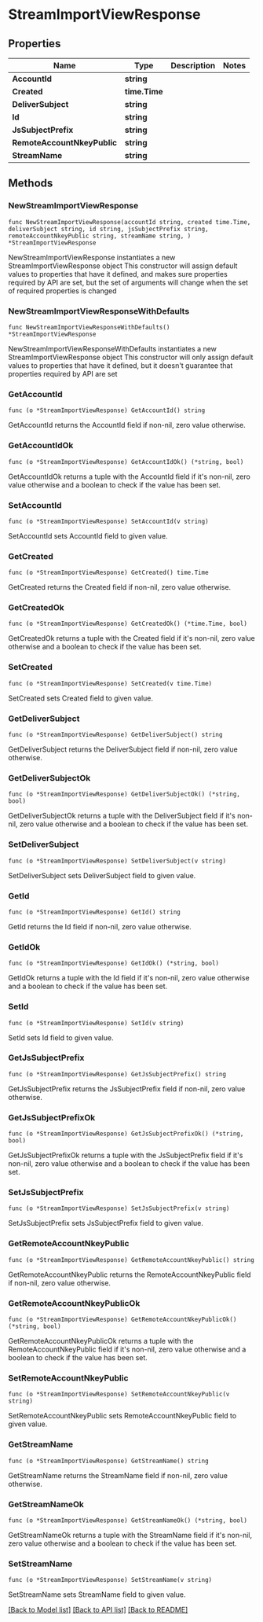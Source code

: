 # StreamImportViewResponse

## Properties

Name | Type | Description | Notes
------------ | ------------- | ------------- | -------------
**AccountId** | **string** |  | 
**Created** | **time.Time** |  | 
**DeliverSubject** | **string** |  | 
**Id** | **string** |  | 
**JsSubjectPrefix** | **string** |  | 
**RemoteAccountNkeyPublic** | **string** |  | 
**StreamName** | **string** |  | 

## Methods

### NewStreamImportViewResponse

`func NewStreamImportViewResponse(accountId string, created time.Time, deliverSubject string, id string, jsSubjectPrefix string, remoteAccountNkeyPublic string, streamName string, ) *StreamImportViewResponse`

NewStreamImportViewResponse instantiates a new StreamImportViewResponse object
This constructor will assign default values to properties that have it defined,
and makes sure properties required by API are set, but the set of arguments
will change when the set of required properties is changed

### NewStreamImportViewResponseWithDefaults

`func NewStreamImportViewResponseWithDefaults() *StreamImportViewResponse`

NewStreamImportViewResponseWithDefaults instantiates a new StreamImportViewResponse object
This constructor will only assign default values to properties that have it defined,
but it doesn't guarantee that properties required by API are set

### GetAccountId

`func (o *StreamImportViewResponse) GetAccountId() string`

GetAccountId returns the AccountId field if non-nil, zero value otherwise.

### GetAccountIdOk

`func (o *StreamImportViewResponse) GetAccountIdOk() (*string, bool)`

GetAccountIdOk returns a tuple with the AccountId field if it's non-nil, zero value otherwise
and a boolean to check if the value has been set.

### SetAccountId

`func (o *StreamImportViewResponse) SetAccountId(v string)`

SetAccountId sets AccountId field to given value.


### GetCreated

`func (o *StreamImportViewResponse) GetCreated() time.Time`

GetCreated returns the Created field if non-nil, zero value otherwise.

### GetCreatedOk

`func (o *StreamImportViewResponse) GetCreatedOk() (*time.Time, bool)`

GetCreatedOk returns a tuple with the Created field if it's non-nil, zero value otherwise
and a boolean to check if the value has been set.

### SetCreated

`func (o *StreamImportViewResponse) SetCreated(v time.Time)`

SetCreated sets Created field to given value.


### GetDeliverSubject

`func (o *StreamImportViewResponse) GetDeliverSubject() string`

GetDeliverSubject returns the DeliverSubject field if non-nil, zero value otherwise.

### GetDeliverSubjectOk

`func (o *StreamImportViewResponse) GetDeliverSubjectOk() (*string, bool)`

GetDeliverSubjectOk returns a tuple with the DeliverSubject field if it's non-nil, zero value otherwise
and a boolean to check if the value has been set.

### SetDeliverSubject

`func (o *StreamImportViewResponse) SetDeliverSubject(v string)`

SetDeliverSubject sets DeliverSubject field to given value.


### GetId

`func (o *StreamImportViewResponse) GetId() string`

GetId returns the Id field if non-nil, zero value otherwise.

### GetIdOk

`func (o *StreamImportViewResponse) GetIdOk() (*string, bool)`

GetIdOk returns a tuple with the Id field if it's non-nil, zero value otherwise
and a boolean to check if the value has been set.

### SetId

`func (o *StreamImportViewResponse) SetId(v string)`

SetId sets Id field to given value.


### GetJsSubjectPrefix

`func (o *StreamImportViewResponse) GetJsSubjectPrefix() string`

GetJsSubjectPrefix returns the JsSubjectPrefix field if non-nil, zero value otherwise.

### GetJsSubjectPrefixOk

`func (o *StreamImportViewResponse) GetJsSubjectPrefixOk() (*string, bool)`

GetJsSubjectPrefixOk returns a tuple with the JsSubjectPrefix field if it's non-nil, zero value otherwise
and a boolean to check if the value has been set.

### SetJsSubjectPrefix

`func (o *StreamImportViewResponse) SetJsSubjectPrefix(v string)`

SetJsSubjectPrefix sets JsSubjectPrefix field to given value.


### GetRemoteAccountNkeyPublic

`func (o *StreamImportViewResponse) GetRemoteAccountNkeyPublic() string`

GetRemoteAccountNkeyPublic returns the RemoteAccountNkeyPublic field if non-nil, zero value otherwise.

### GetRemoteAccountNkeyPublicOk

`func (o *StreamImportViewResponse) GetRemoteAccountNkeyPublicOk() (*string, bool)`

GetRemoteAccountNkeyPublicOk returns a tuple with the RemoteAccountNkeyPublic field if it's non-nil, zero value otherwise
and a boolean to check if the value has been set.

### SetRemoteAccountNkeyPublic

`func (o *StreamImportViewResponse) SetRemoteAccountNkeyPublic(v string)`

SetRemoteAccountNkeyPublic sets RemoteAccountNkeyPublic field to given value.


### GetStreamName

`func (o *StreamImportViewResponse) GetStreamName() string`

GetStreamName returns the StreamName field if non-nil, zero value otherwise.

### GetStreamNameOk

`func (o *StreamImportViewResponse) GetStreamNameOk() (*string, bool)`

GetStreamNameOk returns a tuple with the StreamName field if it's non-nil, zero value otherwise
and a boolean to check if the value has been set.

### SetStreamName

`func (o *StreamImportViewResponse) SetStreamName(v string)`

SetStreamName sets StreamName field to given value.



[[Back to Model list]](../README.md#documentation-for-models) [[Back to API list]](../README.md#documentation-for-api-endpoints) [[Back to README]](../README.md)


